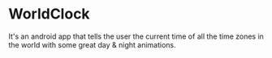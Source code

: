 # WorldClock
It's an android app that tells the user the current time of all the time zones in the world with some great day & night animations.
